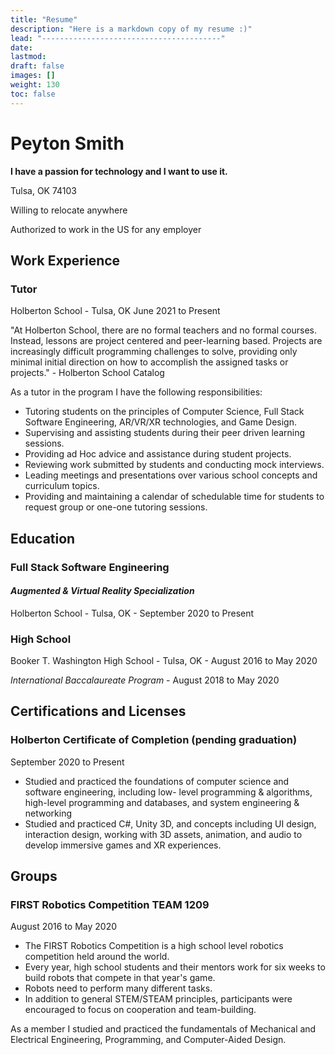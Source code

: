 ```yaml
---
title: "Resume"
description: "Here is a markdown copy of my resume :)"
lead: "----------------------------------------"
date:
lastmod:
draft: false
images: []
weight: 130
toc: false
---
```


# Peyton Smith

**I have a passion for technology and I want to use it.**

Tulsa, OK 74103

Willing to relocate anywhere

Authorized to work in the US for any employer

## Work Experience

### Tutor

Holberton School - Tulsa, OK
June 2021 to Present

"At Holberton School, there are no formal teachers and no formal courses. Instead, lessons are project
centered and peer-learning based. Projects are increasingly difficult programming challenges to solve,
providing only minimal initial direction on how to accomplish the assigned tasks or projects." - Holberton
School Catalog

As a tutor in the program I have the following responsibilities:

- Tutoring students on the principles of Computer Science, Full Stack Software Engineering, AR/VR/XR
technologies, and Game Design.
- Supervising and assisting students during their peer driven learning sessions.
- Providing ad Hoc advice and assistance during student projects.
- Reviewing work submitted by students and conducting mock interviews.
- Leading meetings and presentations over various school concepts and curriculum topics.
- Providing and maintaining a calendar of schedulable time for students to request group or one-one
tutoring sessions.

## Education

### Full Stack Software Engineering
#### *Augmented & Virtual Reality Specialization*

Holberton School - Tulsa, OK - September 2020 to Present

### High School

Booker T. Washington High School - Tulsa, OK - August 2016 to May 2020

*International Baccalaureate Program* - August 2018 to May 2020

## Certifications and Licenses

### Holberton Certificate of Completion (pending graduation)

September 2020 to Present

- Studied and practiced the foundations of computer science and software engineering, including low-
level programming & algorithms, high-level programming and databases, and system engineering &
networking 
- Studied and practiced C#, Unity 3D, and concepts including UI design, interaction design, working
with 3D assets, animation, and audio to develop immersive games and XR experiences.

## Groups

### FIRST Robotics Competition TEAM 1209

August 2016 to May 2020

- The FIRST Robotics Competition is a high school level robotics competition held around the world. 
- Every year, high school students and their mentors work for six weeks to build robots that compete
in that year's game. 
- Robots need to perform many different tasks.
- In addition to general STEM/STEAM principles, participants were encouraged to focus on cooperation
and team-building.

As a member I studied and practiced the fundamentals of Mechanical and Electrical Engineering, Programming, and Computer-Aided Design.
